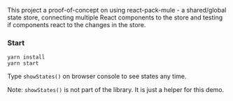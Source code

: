 This project a proof-of-concept on using react-pack-mule - a shared/global state store, connecting multiple React components to the store and testing if
components react to the changes in the store.

### Start
```
yarn install
yarn start
```

Type `showStates()` on browser console to see states any time.

Note: `showStates()` is not part of the library. It is just a helper for this demo.